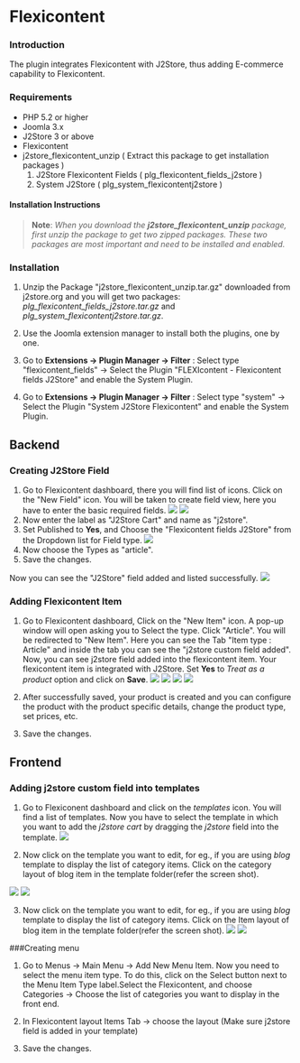 # Flexicontent

### Introduction 

  The plugin integrates Flexicontent with J2Store, thus adding E-commerce capability to Flexicontent.

### Requirements

* PHP 5.2 or higher
* Joomla 3.x
* J2Store 3 or above
* Flexicontent  
* j2store_flexicontent_unzip ( Extract this package to get installation packages )
    1. J2Store Flexicontent Fields ( plg_flexicontent_fields_j2store )
    2. System J2Store ( plg_system_flexicontentj2store ) 


#### Installation Instructions 

>**Note**: *When you download the **j2store_flexicontent_unzip** package, first unzip the package to get two zipped packages. These two packages are most important and need to be installed and enabled.*

### Installation 
1. Unzip the Package "j2store_flexicontent_unzip.tar.gz" downloaded from j2store.org and you will get two packages: *plg_flexicontent_fields_j2store.tar.gz* and *plg_system_flexicontentj2store.tar.gz*.
 
2. Use the Joomla extension manager to install both the plugins, one by one. 
3. Go to **Extensions -> Plugin Manager -> Filter** : Select type "flexicontent_fields" -> Select the Plugin "FLEXIcontent - Flexicontent fields J2Store" and enable the System Plugin.

4. Go to **Extensions -> Plugin Manager -> Filter** : Select type "system" -> Select the Plugin "System J2Store Flexicontent" and enable the System Plugin.

## Backend 
### Creating J2Store Field 
1. Go to Flexicontent dashboard, there you will find list of icons. Click on the "New Field" icon. You will be taken to create field view, here you have to enter the basic required fields.
![](fc-step-1.png)
![](fc-step-3.png)
2. Now enter the label as "J2Store Cart" and name as "j2store".
3. Set Published to **Yes**, and Choose the "Flexicontent fields J2Store" from the Dropdown list for Field type.
![](fc-step-4.png)
4. Now choose the Types as "article".
5. Save the changes.

Now you can see the "J2Store" field added and listed successfully.
![](fc-fields-list-new.png)
### Adding Flexicontent Item

1. Go to Flexicontent dashboard, Click on the "New Item" icon. A pop-up window will open asking you to Select the type. Click "Article". You will be redirected to "New Item". Here you can see the Tab "Item type : Article" and inside the tab you can see the "j2store custom field added". Now, you can see j2store field added into the flexicontent item. Your flexicontent item is integrated with J2Store. Set **Yes** to *Treat as a product* option and click on **Save**.
![](fc-item-create-new.png)
![](fc-create-item-article.png)
![](fc-create-new-item1.png)
![](fc_item_after_save.png)

2. After successfully saved, your product is created and you can configure the product with the product specific details, change the product type, set prices, etc.

3. Save the changes.

## Frontend

### Adding j2store custom field into templates

1. Go to Flexiconent dashboard and click on the *templates* icon. You will find a list of templates. Now you have to select the template in which you want to add the *j2store cart* by dragging the *j2store* field into the template.
![](templates_list.png)

2. Now click on the template you want to edit, for eg., if you are using *blog* template to display the list of category items. Click on the category layout of blog item in the template folder(refer the screen shot).

![](catagory_blog_before_drag_.png)
![](category_blog_edit_after_drag.png)


3. Now click on the template you want to edit, for eg., if you are using *blog* template to display the list of category items. Click on the Item layout of blog item in the template folder(refer the screen shot).
![](item_view_before_j2store_drag.png)
![](item_view_after_j2store_drag.png)




###Creating menu 

1. Go to Menus -> Main Menu -> Add New Menu Item. Now you need to select the menu item type. To do this, click on the Select button next to the Menu Item Type label.Select the Flexicontent, and choose Categories -> Choose the list of categories  you want to display in the front end.

2. In Flexicontent layout Items Tab -> choose the layout (Make sure j2store field is added in your template) 

3. Save the changes.



